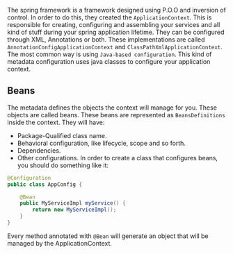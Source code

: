 The spring framework is a framework designed using P.O.O and inversion of control. In order to do this, they created the `ApplicationContext`. This is responsible for creating, configuring and assembling your services and all kind of stuff during your spring application lifetime. They can be configured through XML, Annotations or both. These implementations are called `AnnotationConfigApplicationContext` and `ClassPathXmlApplicationContext`. The most common way is using `Java-based configuration`. This kind of metadata configuration uses java classes to configure your application context.
## Beans
The metadata defines the objects the context will manage for you. These objects are called beans. These beans are represented as `BeansDefinitions` inside the context. They will have:
- Package-Qualified class name.
- Behavioral configuration, like lifecycle, scope and so forth.
- Dependencies.
- Other configurations.
In order to create a class that configures beans, you should do something like it:
```java
@Configuration
public class AppConfig {

	@Bean
	public MyServiceImpl myService() {
		return new MyServiceImpl();
	}
}
```
Every method annotated with `@Bean` will generate an object that will be managed by the ApplicationContext.